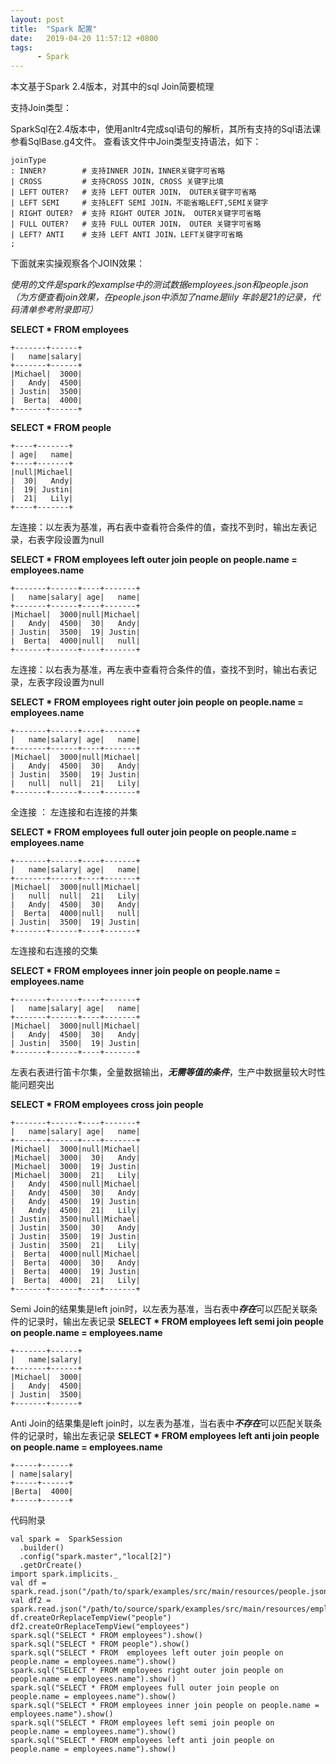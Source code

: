 ```yaml
---
layout: post
title:  "Spark 配置"
date:   2019-04-20 11:57:12 +0800
tags:
      - Spark
---
```


本文基于Spark 2.4版本，对其中的sql Join简要梳理

支持Join类型：

SparkSql在2.4版本中，使用anltr4完成sql语句的解析，其所有支持的Sql语法课参看SqlBase.g4文件。
查看该文件中Join类型支持语法，如下：
    
    joinType
    : INNER?        # 支持INNER JOIN，INNER关键字可省略
    | CROSS         # 支持CROSS JOIN, CROSS 关键字比填
    | LEFT OUTER?   # 支持 LEFT OUTER JOIN， OUTER关键字可省略
    | LEFT SEMI     # 支持LEFT SEMI JOIN，不能省略LEFT,SEMI关键字
    | RIGHT OUTER?  # 支持 RIGHT OUTER JOIN， OUTER关键字可省略
    | FULL OUTER?   # 支持 FULL OUTER JOIN， OUTER 关键字可省略
    | LEFT? ANTI    # 支持 LEFT ANTI JOIN，LEFT关键字可省略
    ;

下面就来实操观察各个JOIN效果：
    
  
 *使用的文件是spark的examplse中的测试数据employees.json和people.json（为方便查看join效果，在people.json中添加了name是lily 年龄是21的记录，代码清单参考附录即可）*
 
 **SELECT * FROM employees**
 
    +-------+------+
    |   name|salary|
    +-------+------+
    |Michael|  3000|
    |   Andy|  4500|
    | Justin|  3500|
    |  Berta|  4000|
    +-------+------+

**SELECT * FROM people**

    +----+-------+
    | age|   name|
    +----+-------+
    |null|Michael|
    |  30|   Andy|
    |  19| Justin|
    |  21|   Lily|
    +----+-------+

左连接：以左表为基准，再右表中查看符合条件的值，查找不到时，输出左表记录，右表字段设置为null

 **SELECT * FROM  employees left outer join people on people.name = employees.name**
    
    +-------+------+----+-------+
    |   name|salary| age|   name|
    +-------+------+----+-------+
    |Michael|  3000|null|Michael|
    |   Andy|  4500|  30|   Andy|
    | Justin|  3500|  19| Justin|
    |  Berta|  4000|null|   null|
    +-------+------+----+-------+

左连接：以右表为基准，再左表中查看符合条件的值，查找不到时，输出右表记录，左表字段设置为null

**SELECT * FROM employees right outer join people on people.name = employees.name**
    
    +-------+------+----+-------+
    |   name|salary| age|   name|
    +-------+------+----+-------+
    |Michael|  3000|null|Michael|
    |   Andy|  4500|  30|   Andy|
    | Justin|  3500|  19| Justin|
    |   null|  null|  21|   Lily|
    +-------+------+----+-------+

全连接 ： 左连接和右连接的并集

**SELECT * FROM employees full outer join people on people.name = employees.name**
    
    +-------+------+----+-------+
    |   name|salary| age|   name|
    +-------+------+----+-------+
    |Michael|  3000|null|Michael|
    |   null|  null|  21|   Lily|
    |   Andy|  4500|  30|   Andy|
    |  Berta|  4000|null|   null|
    | Justin|  3500|  19| Justin|
    +-------+------+----+-------+
 
 左连接和右连接的交集
    
**SELECT * FROM employees inner join people on people.name = employees.name**

    +-------+------+----+-------+
    |   name|salary| age|   name|
    +-------+------+----+-------+
    |Michael|  3000|null|Michael|
    |   Andy|  4500|  30|   Andy|
    | Justin|  3500|  19| Justin|
    +-------+------+----+-------+
    
左表右表进行笛卡尔集，全量数据输出，***无需等值的条件***，生产中数据量较大时性能问题突出

**SELECT * FROM employees cross join people**

    +-------+------+----+-------+
    |   name|salary| age|   name|
    +-------+------+----+-------+
    |Michael|  3000|null|Michael|
    |Michael|  3000|  30|   Andy|
    |Michael|  3000|  19| Justin|
    |Michael|  3000|  21|   Lily|
    |   Andy|  4500|null|Michael|
    |   Andy|  4500|  30|   Andy|
    |   Andy|  4500|  19| Justin|
    |   Andy|  4500|  21|   Lily|
    | Justin|  3500|null|Michael|
    | Justin|  3500|  30|   Andy|
    | Justin|  3500|  19| Justin|
    | Justin|  3500|  21|   Lily|
    |  Berta|  4000|null|Michael|
    |  Berta|  4000|  30|   Andy|
    |  Berta|  4000|  19| Justin|
    |  Berta|  4000|  21|   Lily|
    +-------+------+----+-------+
 
 Semi Join的结果集是left join时，以左表为基准，当右表中***存在***可以匹配关联条件的记录时，输出左表记录 
**SELECT * FROM employees left semi join people on people.name = employees.name**  

    +-------+------+
    |   name|salary|
    +-------+------+
    |Michael|  3000|
    |   Andy|  4500|
    | Justin|  3500|
    +-------+------+
  
 Anti Join的结果集是left join时，以左表为基准，当右表中***不存在***可以匹配关联条件的记录时，输出左表记录 
**SELECT * FROM employees left anti join people on people.name = employees.name**
 
    +-----+------+
    | name|salary|
    +-----+------+
    |Berta|  4000|
    +-----+------+

代码附录
    
    val spark =  SparkSession
      .builder()
      .config("spark.master","local[2]")
      .getOrCreate()
    import spark.implicits._
    val df = spark.read.json("/path/to/spark/examples/src/main/resources/people.json")
    val df2 = spark.read.json("/path/to/source/spark/examples/src/main/resources/employees.json")
    df.createOrReplaceTempView("people")
    df2.createOrReplaceTempView("employees")
    spark.sql("SELECT * FROM employees").show()
    spark.sql("SELECT * FROM people").show()
    spark.sql("SELECT * FROM  employees left outer join people on people.name = employees.name").show()
    spark.sql("SELECT * FROM employees right outer join people on people.name = employees.name").show()
    spark.sql("SELECT * FROM employees full outer join people on people.name = employees.name").show()
    spark.sql("SELECT * FROM employees inner join people on people.name = employees.name").show()
    spark.sql("SELECT * FROM employees left semi join people on people.name = employees.name").show()
    spark.sql("SELECT * FROM employees left anti join people on people.name = employees.name").show()
